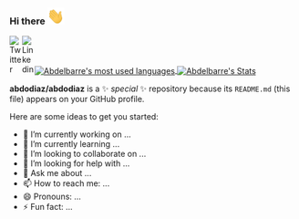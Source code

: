 ### Hi there <img src="https://github.com/ABSphreak/ABSphreak/blob/master/gifs/Hi.gif" width="30px"><a href="https://twitter.com/AbdelbarrDazia" target="_blank">
  <img align="left" alt="Twitter" width="22px" src="https://cdn.jsdelivr.net/npm/simple-icons@v3/icons/twitter.svg" />
</a>
<a href="https://www.linkedin.com/in/abdelbarre-dazia" target="_blank">
  <img align="left" alt="Linkedin" width="22px" src="https://cdn.jsdelivr.net/npm/simple-icons@v3/icons/linkedin.svg" />
</a>
<br /><br />

<br />
<a href="https://github.com/abdodiaz">
  <img align="center" src="https://github-readme-stats.vercel.app/api/top-langs/?username=abdodiaz&layout=compact&theme=synthwave" alt="Abdelbarre's most used languages" />
</a>
<a href="https://github.com/abdodiaz/">
  <img align="center" height=200 width=450 src="https://github-readme-stats.vercel.app/api?username=abdodiaz&show_icons=true&theme=synthwave&count_private=true&include_all_commits=true&hide=stars" alt="Abdelbarre's Stats" />
</a>


**abdodiaz/abdodiaz** is a ✨ _special_ ✨ repository because its `README.md` (this file) appears on your GitHub profile.

Here are some ideas to get you started:

- 🔭 I’m currently working on ...
- 🌱 I’m currently learning ...
- 👯 I’m looking to collaborate on ...
- 🤔 I’m looking for help with ...
- 💬 Ask me about ...
- 📫 How to reach me: ...
- 😄 Pronouns: ...
- ⚡ Fun fact: ...

